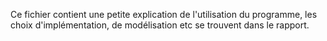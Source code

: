 Ce fichier contient une petite explication de l'utilisation du programme, les choix d'implémentation, de modélisation etc se trouvent dans le rapport.
